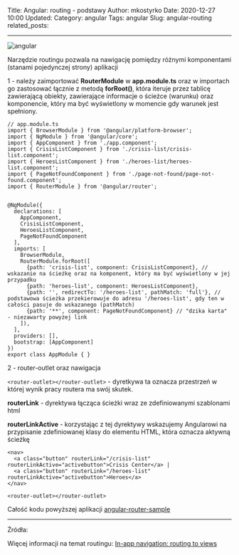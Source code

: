 Title: Angular: routing - podstawy
Author: mkostyrko
Date: 2020-12-27 10:00
Updated:
Category: angular
Tags: angular
Slug: angular-routing
related_posts: 

---

![angular](https://blog.knoldus.com/wp-content/uploads/2020/05/Angular-Routing.png)

Narzędzie routingu pozwala na nawigację pomiędzy różnymi komponentami (stanami pojedynczej strony) aplikacji

1 - należy zaimportować **RouterModule** w **app.module.ts** oraz w importach go zastosować łącznie z metodą **forRoot()**, która iteruje przez tablicę zawierającą obiekty, zawierające informacje o ścieżce (warunku) oraz komponencie, który ma być wyświetlony w momencie gdy warunek jest spełniony.

    // app.module.ts
    import { BrowserModule } from '@angular/platform-browser';
    import { NgModule } from '@angular/core';
    import { AppComponent } from './app.component';
    import { CrisisListComponent } from './crisis-list/crisis-list.component';
    import { HeroesListComponent } from './heroes-list/heroes-list.component';
    import { PageNotFoundComponent } from './page-not-found/page-not-found.component';
    import { RouterModule } from '@angular/router';


    @NgModule({
      declarations: [
        AppComponent,
        CrisisListComponent,
        HeroesListComponent,
        PageNotFoundComponent
      ],
      imports: [
        BrowserModule,
        RouterModule.forRoot([
          {path: 'crisis-list', component: CrisisListComponent}, // wskazanie na ścieżkę oraz na komponent, który ma być wyświetlony w jej przypadku
          {path: 'heroes-list', component: HeroesListComponent},
          {path: '', redirectTo: '/heroes-list', pathMatch: 'full'}, // podstawowa ścieżka przekierowuje do adresu '/heroes-list', gdy ten w całości pasuje do wskazanego (pathMatch)
          {path: '**', component: PageNotFoundComponent} // "dzika karta" - niezawarty powyżej link
        ]),
      ],
      providers: [],
      bootstrap: [AppComponent]
    })
    export class AppModule { }

2 - router-outlet oraz nawigacja

`<router-outlet></router-outlet>` - dyretkywa ta oznacza przestrzeń w której wynik pracy routera ma swój skutek.

**routerLink** - dyrektywa łącząca ścieżki wraz ze zdefiniowanymi szablonami html


**routerLinkActive** - korzystając z tej dyrektywy wskazujemy Angularowi na przypisanie zdefiniowanej klasy do elementu HTML, która oznacza aktywną ścieżkę

    <nav>
      <a class="button" routerLink="/crisis-list" routerLinkActive="activebutton">Crisis Center</a> |
      <a class="button" routerLink="/heroes-list" routerLinkActive="activebutton">Heroes</a>
    </nav>

    <router-outlet></router-outlet>

Całość kodu powyższej aplikacji [angular-router-sample](https://github.com/kostyrko/JS-sandbox/tree/master/7_Angular/angular-router-sample)

----

Źródła:

Więcej informacji na temat routingu: [In-app navigation: routing to views](https://angular.io/guide/router)